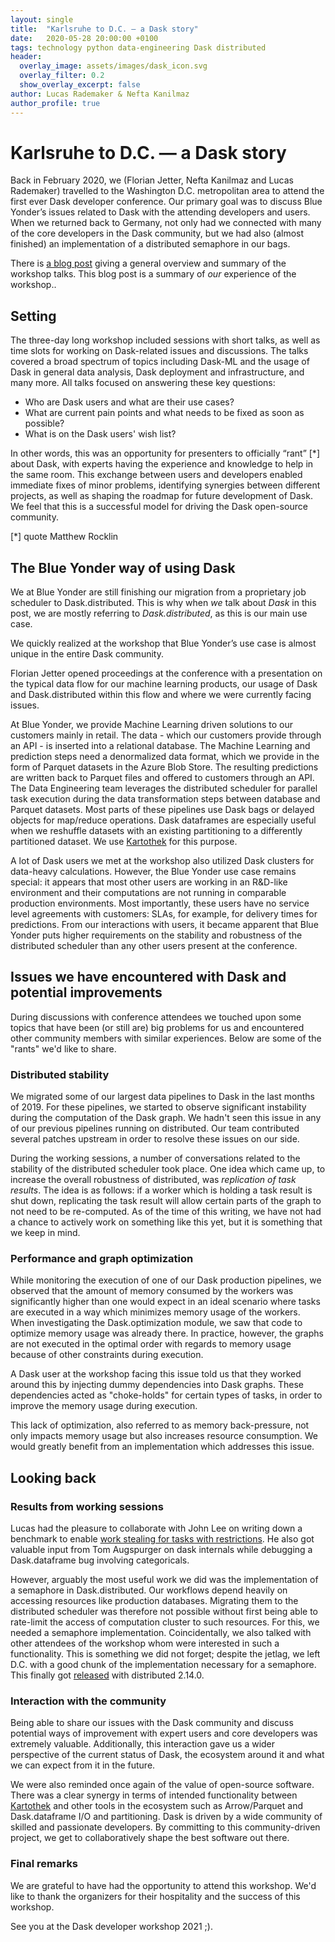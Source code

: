 ```yaml
---
layout: single
title:  "Karlsruhe to D.C. ― a Dask story"
date:   2020-05-28 20:00:00 +0100
tags: technology python data-engineering Dask distributed
header:
  overlay_image: assets/images/dask_icon.svg
  overlay_filter: 0.2
  show_overlay_excerpt: false
author: Lucas Rademaker & Nefta Kanilmaz
author_profile: true
---
```

# Karlsruhe to D.C. ― a Dask story

Back in February 2020, we (Florian Jetter, Nefta Kanilmaz and Lucas Rademaker) travelled to the Washington D.C. metropolitan area to attend the first ever Dask developer conference. Our primary goal was to discuss Blue Yonder’s issues related to Dask with the attending developers and users. When we returned back to Germany, not only had we connected with many of the core developers in the Dask community, but we had also (almost finished) an implementation of a distributed semaphore in our bags. 

There is [a blog post](https://blog.dask.org/2020/04/28/dask-summit) giving a general overview and summary of the workshop talks. This blog post is a summary of _our_ experience of the workshop.. 

## Setting

The three-day long workshop included sessions with short talks, as well as time slots for working on Dask-related issues and discussions.
The talks covered a broad spectrum of topics including Dask-ML and the usage of Dask in general data analysis, Dask deployment and infrastructure, and many more. All talks focused on answering these key questions: 

- Who are Dask users and what are their use cases?
- What are current pain points and what needs to be fixed as soon as possible?
- What is on the Dask users' wish list?

In other words, this was an opportunity for presenters to officially “rant” [*] about Dask, with experts having the experience and knowledge to help in the same room.
This exchange between users and developers enabled immediate fixes of minor problems, identifying synergies between different projects, as well as shaping the roadmap for future development of Dask. We feel that this is a successful model for driving the Dask open-source community.

[*] quote Matthew Rocklin

## The Blue Yonder way of using Dask

We at Blue Yonder are still finishing our migration from a proprietary job scheduler to Dask.distributed. This is why when _we_ talk about _Dask_ in this post, we are mostly referring to _Dask.distributed_, as this is our main use case.

We quickly realized at the workshop that Blue Yonder’s use case is almost unique in the entire Dask community.

Florian Jetter opened proceedings at the conference with a presentation on the typical data flow for our machine learning products, our usage of Dask and Dask.distributed within this flow and where we were currently facing issues.
 
At Blue Yonder, we provide Machine Learning driven solutions to our customers mainly in retail. The data - which our customers provide through an API - is inserted into a relational database. The Machine Learning and prediction steps need a denormalized data format, which we provide in the form of Parquet datasets in the Azure Blob Store. The resulting predictions are written back to Parquet files and offered to customers through an API.
The Data Engineering team leverages the distributed scheduler for parallel task execution during the data transformation steps between database and Parquet datasets. Most parts of these pipelines use Dask bags or delayed objects for map/reduce operations. Dask dataframes are especially useful when we reshuffle datasets with an existing partitioning to a differently partitioned dataset. We use [Kartothek](https://github.com/JDASoftwareGroup/kartothek) for this purpose.

A lot of Dask users we met at the workshop also utilized Dask clusters for data-heavy calculations. However, the Blue Yonder use case remains special: it appears that most other users are working in an R&D-like environment and their computations are not running in comparable production environments. Most importantly, these users have no service level agreements with customers: SLAs, for example, for delivery times for predictions. From our interactions with users, it became apparent that Blue Yonder puts higher requirements on the stability and robustness of the distributed scheduler than any other users present at the conference.

## Issues we have encountered with Dask and potential improvements

During discussions with conference attendees we touched upon some topics that have been (or still are) big problems for us and encountered other community members with similar experiences. Below are some of the "rants" we'd like to share.


### Distributed stability
We migrated some of our largest data pipelines to Dask in the last months of 2019. For these pipelines, we started to observe significant instability during the computation of the Dask graph. We hadn't seen this issue in any of our previous pipelines running on distributed. Our team contributed several patches upstream in order to resolve these issues on our side. 
 
During the working sessions, a number of conversations related to the stability of the distributed scheduler took place.
One idea which came up, to increase the overall robustness of distributed, was _replication of task results_. The idea is as follows: if a worker which is holding a task result is shut down, replicating the task result will allow certain parts of the graph to not need to be re-computed.
As of the time of this writing, we have not had a chance to actively work on something like this yet, but it is something that we keep in mind.

### Performance and graph optimization
While monitoring the execution of one of our Dask production pipelines, we observed that the amount of memory consumed by the workers was significantly higher than one would expect in an ideal scenario where tasks are executed in a way which minimizes memory usage of the workers.
When investigating the Dask.optimization module, we saw that code to optimize memory usage was already there. In practice, however, the graphs are not executed in the optimal order with regards to memory usage because of other constraints during execution.

A Dask user at the workshop facing this issue told us that they worked around this by injecting dummy dependencies into Dask graphs. These dependencies acted as "choke-holds" for certain types of tasks, in order to improve the memory usage during execution.

This lack of optimization, also referred to as memory back-pressure, not only impacts memory usage but also increases resource consumption. We would greatly benefit from an implementation which addresses this issue.

## Looking back

### Results from working sessions
Lucas had the pleasure to collaborate with John Lee on writing down a benchmark to enable [work stealing for tasks with restrictions](https://github.com/Dask/distributed/pull/3069). He also got valuable input from Tom Augspurger on dask internals while debugging a Dask.dataframe bug involving categoricals.

However, arguably the most useful work we did was the implementation of a semaphore in Dask.distributed.
Our workflows depend heavily on accessing resources like production databases. Migrating them to the distributed scheduler was therefore not possible without first being able to rate-limit the access of computation cluster to such resources. For this, we needed a semaphore implementation.
Coincidentally, we also talked with other attendees of the workshop whom were interested in such a functionality.
This is something we did not forget; despite the jetlag, we left D.C. with a good chunk of the implementation necessary for a semaphore. This finally got [released](https://github.com/Dask/distributed/commit/2129b740c1e3f524e5ba40a0b6a77b239d4c1f94) with distributed 2.14.0.

### Interaction with the community
Being able to share our issues with the Dask community and discuss potential ways of improvement with expert users and core developers was extremely valuable. Additionally, this interaction gave us a wider perspective of the current status of Dask, the ecosystem around it and what we can expect from it in the future.

We were also reminded once again of the value of open-source software. 
There was a clear synergy in terms of intended functionality between [Kartothek](https://github.com/JDASoftwareGroup/kartothek) and other tools in the ecosystem such as Arrow/Parquet and Dask.dataframe I/O and partitioning.
Dask is driven by a wide community of skilled and passionate developers. 
By committing to this community-driven project, we get to collaboratively shape the best software out there.

### Final remarks

We are grateful to have had the opportunity to attend this workshop.
We'd like to thank the organizers for their hospitality and the success of this workshop.

See you at the Dask developer workshop 2021 ;).
